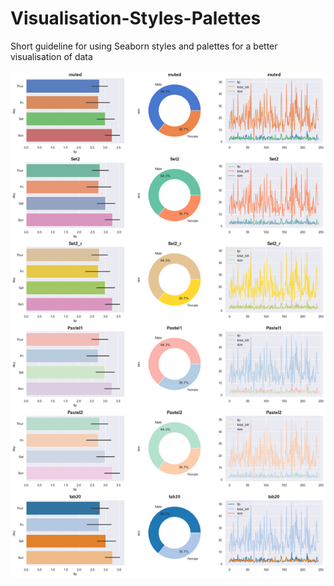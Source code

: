 # Visualisation-Styles-Palettes
Short guideline for using Seaborn styles and palettes for a better visualisation of data

<p align="center">
  <img src="https://github.com/omerfarukeker/Visualisation-Styles-Palettes/blob/master/styles%20and%20palettes.png">
</p>
